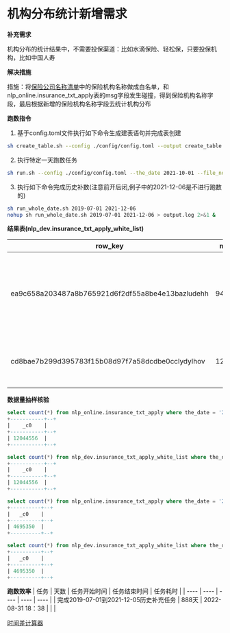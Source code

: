 # 机构分布统计新增需求

**补充需求**

机构分布的统计结果中，不需要投保渠道：比如水滴保险、轻松保，只要投保机构，比如中国人寿

**解决措施**

措施：将[保险公司名称清单](http://www.cbirc.gov.cn/cn/view/pages/ItemList.html?itemPId=937&itemId=941&itemUrl=zaixianfuwu/renshenxian.html&itemName=%E4%BA%BA%E8%BA%AB%E9%99%A9%E5%A4%87%E6%A1%88%E4%BA%A7%E5%93%81%E7%9B%AE%E5%BD%95%E6%9F%A5%E8%AF%A2#1)中的保险机构名称做成白名单，和nlp_online.insurance_txt_apply表的msg字段发生碰撞，得到保险机构名称字段，最后根据新增的保险机构名称字段去统计机构分布

**跑数指令**

1. 基于config.toml文件执行如下命令生成建表语句并完成表创建
```bash
sh create_table.sh --config ./config/config.toml --output create_table.sql
```

2. 执行特定一天跑数任务
```bash
sh run.sh --config ./config/config.toml --the_date 2021-10-01 --file_no all
```

3. 执行如下命令完成历史补数(注意前开后闭,例子中的2021-12-06是不进行跑数的)
```bash
sh run_whole_date.sh 2019-07-01 2021-12-06
nohup sh run_whole_date.sh 2019-07-01 2021-12-06 > output.log 2>&1 &
```

**结果表(nlp_dev.insurance_txt_apply_white_list)**

| row_key | mobile_id | event_time | app_name | suspected_app_name | msg | main_call_no | abnormal_label | hashcode | product_name | insur_institute | the_date | file_no |
| ---- | ---- | ---- | ---- | ---- | ---- | ---- | ---- | ---- | ---- | ---- | ---- | ---- |
| ea9c658a203487a8b765921d6f2df55a8be4e13bazludehh | 94377162 | 2021-10-01 16:51:06 | 中国人寿保险-财险 | 中国人寿财险 | 【中国人寿财险】尊敬的陆贝贝先生/女士,您投保的六安非机动车第三者责任保险(方案二)起保日期为2021-10-02,终保日期为2022-10-01,投保单号为6215182021341594002509,请您点击以下链接完成支付rscx.cc/ThioAO,祝您生活愉快 | 1069106895519 | 正常文本 | 110100011001100100001010011001010001000000000000010100100000100 | 六安非机动车第三者责任保险(方案二) | 中国人寿保险股份有限公司 | 2021-10-01 | merge_20211001_0123_L0 |
| cd8bae7b299d395783f15b08d97f7a58dcdbe0cclydylhov | 121243442 | 2021-10-01 09:04:03 | 中国平安保险-健康险 | 平安健康险 | 【平安健康险】尊敬的李绍琴女士,您的“平安e生保2020保险产品组合”保险(保单尾号481183)已承保。因产品条款变更,请点击 ht | 10694097152 | 正常文本 | 1000111010000001000000111010000100001000001001011001100010100000 | 平安e生保2020保险产品组合保险 | 平安健康保险股份有限公司 | 2021-10-01 | merge_20211001_0123_L0 |


**数据量抽样核验**

```sql
select count(*) from nlp_online.insurance_txt_apply where the_date = '2021-09-01';
+-----------+--+
|    _c0    |
+-----------+--+
| 12044556  |
+-----------+--+
```

```sql
select count(*) from nlp_dev.insurance_txt_apply_white_list where the_date = '2021-09-01';
+-----------+--+
|    _c0    |
+-----------+--+
| 12044556  |
+-----------+--+
```

```sql
select count(*) from nlp_online.insurance_txt_apply where the_date = '2019-07-01';
+----------+--+
|   _c0    |
+----------+--+
| 4695350  |
+----------+--+
```

```sql
select count(*) from nlp_dev.insurance_txt_apply_white_list where the_date = '2019-07-01';
+----------+--+
|   _c0    |
+----------+--+
| 4695350  |
+----------+--+
```

**跑数效率**
| 任务 | 天数 | 任务开始时间 | 任务结束时间 | 任务耗时 |
| ---- | ---- | ---- | ---- | ---- |
| 完成2019-07-01到2021-12-05历史补充任务 | 888天 | 2022-08-31 18：38 | | |

[时间差计算器](http://www.atoolbox.net/Tool.php?Id=740)


